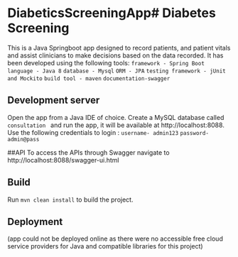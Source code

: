 # DiabeticsScreeningApp# Diabetes Screening

This is a Java Springboot app designed to record patients, and patient vitals and assist clinicians to make
decisions based on the data recorded.
It has been developed using the following tools:
`framework - Spring Boot`
`language - Java 8`
`database - Mysql`
`ORM - JPA`
`testing framework - jUnit and Mockito`
`build tool - maven`
`documentation-swagger`



## Development server

Open the app from a Java IDE of choice. Create a MySQL database called `consultation ` and run the app, it will be
available at http://localhost:8088. Use the following credentials to login : `username- admin123`
`password- admin@pass`

##API 
To access the APIs through Swagger navigate to http://localhost:8088/swagger-ui.html

## Build

Run `mvn clean install` to build the project.

## Deployment
(app could not be deployed online as there were no accessible free cloud service providers for Java and compatible libraries for this project)



